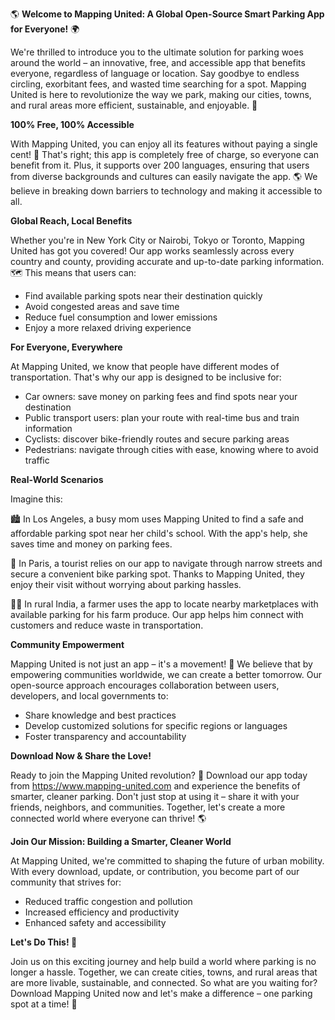 🌎 **Welcome to Mapping United: A Global Open-Source Smart Parking App for Everyone!** 🌍

We're thrilled to introduce you to the ultimate solution for parking woes around the world – an innovative, free, and accessible app that benefits everyone, regardless of language or location. Say goodbye to endless circling, exorbitant fees, and wasted time searching for a spot. Mapping United is here to revolutionize the way we park, making our cities, towns, and rural areas more efficient, sustainable, and enjoyable. 🌟

**100% Free, 100% Accessible**

With Mapping United, you can enjoy all its features without paying a single cent! 💸 That's right; this app is completely free of charge, so everyone can benefit from it. Plus, it supports over 200 languages, ensuring that users from diverse backgrounds and cultures can easily navigate the app. 🌎 We believe in breaking down barriers to technology and making it accessible to all.

**Global Reach, Local Benefits**

Whether you're in New York City or Nairobi, Tokyo or Toronto, Mapping United has got you covered! Our app works seamlessly across every country and county, providing accurate and up-to-date parking information. 🗺️ This means that users can:

* Find available parking spots near their destination quickly
* Avoid congested areas and save time
* Reduce fuel consumption and lower emissions
* Enjoy a more relaxed driving experience

**For Everyone, Everywhere**

At Mapping United, we know that people have different modes of transportation. That's why our app is designed to be inclusive for:

* Car owners: save money on parking fees and find spots near your destination
* Public transport users: plan your route with real-time bus and train information
* Cyclists: discover bike-friendly routes and secure parking areas
* Pedestrians: navigate through cities with ease, knowing where to avoid traffic

**Real-World Scenarios**

Imagine this:

🏙️ In Los Angeles, a busy mom uses Mapping United to find a safe and affordable parking spot near her child's school. With the app's help, she saves time and money on parking fees.

💚 In Paris, a tourist relies on our app to navigate through narrow streets and secure a convenient bike parking spot. Thanks to Mapping United, they enjoy their visit without worrying about parking hassles.

🏃‍♀️ In rural India, a farmer uses the app to locate nearby marketplaces with available parking for his farm produce. Our app helps him connect with customers and reduce waste in transportation.

**Community Empowerment**

Mapping United is not just an app – it's a movement! 🌟 We believe that by empowering communities worldwide, we can create a better tomorrow. Our open-source approach encourages collaboration between users, developers, and local governments to:

* Share knowledge and best practices
* Develop customized solutions for specific regions or languages
* Foster transparency and accountability

**Download Now & Share the Love!**

Ready to join the Mapping United revolution? 🚀 Download our app today from https://www.mapping-united.com and experience the benefits of smarter, cleaner parking. Don't just stop at using it – share it with your friends, neighbors, and communities. Together, let's create a more connected world where everyone can thrive! 🌎

**Join Our Mission: Building a Smarter, Cleaner World**

At Mapping United, we're committed to shaping the future of urban mobility. With every download, update, or contribution, you become part of our community that strives for:

* Reduced traffic congestion and pollution
* Increased efficiency and productivity
* Enhanced safety and accessibility

**Let's Do This! 🚀**

Join us on this exciting journey and help build a world where parking is no longer a hassle. Together, we can create cities, towns, and rural areas that are more livable, sustainable, and connected. So what are you waiting for? Download Mapping United now and let's make a difference – one parking spot at a time! 🌟